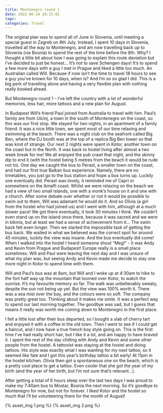 ```yaml
---
title: Montenegro round 1
date: 2022-06-24 20:15:02
tags:
categories: Travel
---
```

The original plan was to spend all of June in Slovenia, until meeting a special guest in Zagreb on 8th July. Instead, I spent 10 days in Slovenia, travelled all the way to Montenegro, and am now travelling back up to Slovenia (via Bosnia) to spend the rest of the time before the 8th. Why? I thought a little bit about how I was going to explain this route deviation but I’ve decided to just be honest... It’s not to save Schengen days! It’s to spend a few more days with a guy I met in Prague and liked a little too much. An Australian called Will. Because if now isn’t the time to travel 18 hours to see a guy you’ve known for 10 days, when is? And I’m so so glad I did. This is a big perk of travelling alone and having a very flexible plan with nothing really booked ahead.

But Montenegro round 1 - I’ve left the country with a lot of wonderful memories, less hair, more tattoos and a new plan for August.

In Budapest Will’s friend Paul joined from Australia to travel with him. Paul’s family are from Ulcinj, a town in the south of Montenegro on the coast, so this was our first stop. We stayed for two nights, in an apartment of a family friend. It was a nice little town, we spent most of our time relaxing and swimming at the beach. There was a night club on the seafront called Big Ben, where the DJ booth was at the top of a replica Big Ben tower so that was kind of strange. Our next 2 nights were spent in Kotor, another town on the coast but in the North. It was back to hostel living after almost a two week break for me! We all enjoyed the pub crawl that night, and the skinny dip to end it (with the hostel being 5 metres from the beach it would be rude not to). One day we caught the bus to Perast, a smaller town on the coast, and had our first true Balkan bus experience. Namely, there are no timetables, you just go to the bus station and hope a bus turns up. Luckily one eventually did. Perast was lovely, it reminded me of Capri or somewhere on the Amalfi coast. Whilst we were relaxing on the beach we had a view of two small islands, one with a monk’s house on it and one with a church. After some debate over whether or not it would be possible to swim out to them, Will was adamant he would do it. And so Olivia (a girl from the hostel who had joined us) and I went with him, although at a much slower pace! We got there eventually, it took 30 minutes I think. We couldn’t even stand up on the island once there, because it was sacred and we were in bikinis, but at least we had a sense of achievement from it... The swim back felt even longer. Then we started the impossible task of getting the bus back. We waited in what we believed was the correct spot for around 45 minutes, luckily the view was insane. And the bus eventually did come! When I walked into the hostel I heard someone shout “Meg!” - it was Andy and Kevin from Prague and Budapest! Europe really is a small place sometimes. Will and Paul were leaving the next day and I was unsure of what my plan was, but seeing Andy and Kevin made me decide to stay one more night in Kotor to spend time with them.

Will and Paul’s bus was at 8am, but Will and I woke up at 4:30am to hike to the fort half way up the mountain that loomed over Kotor, to watch the sunrise. It’s my favourite memory so far. The walk was unbelievably sweaty, despite the sun not being up yet. But the view was 100% worth it. There was a sea mist over the bay, and the colours were so soft. The company was pretty great too. Thinking about it makes me smile. It was a perfect way to spend our last morning together. The goodbye was sad, but I guess that means it really was worth me coming down to Montenegro in the first place. 

I felt a little lost after their bus departed, so I bought a slab of cherry tart and enjoyed it with a coffee in the old town. Then I went to see if I could get a haircut, and I now have a true french boy style going on. This is the first time I’ve had really short hair, but I like it a lot, and am happy to have braved it. I spent the rest of the day chilling with Andy and Kevin and some other people from the hostel. A tattooist was staying at the hostel and doing tattoos. His style was exactly what I was wanting for my next tattoo, so it seemed like fate and I got this year’s birthday tattoo a bit early! At 11pm in the hostel kitchen. Olivia then got a spontaneous one on the beach, which is a pretty cool place to get a tattoo. Even cooler that she got the year of my birth (and the year of her birth, but I’m not sure that’s relevant…). 

After getting a total of 6 hours sleep over the last two days I was proud to make my 7:40am bus to Mostar, Bosnia the next morning. So it’s goodbye to Montenegro for now, but not for forever. I liked Kotor and the hostel so much that I’ll be volunteering there for the month of August!

{% asset_img 1.png %}
{% asset_img 2.png %}